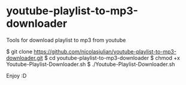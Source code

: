 # youtube-playlist-to-mp3-downloader
Tools for download playlist to mp3 from youtube

$ git clone https://github.com/nicolasjulian/youtube-playlist-to-mp3-downloader.git
$ cd youtube-playlist-to-mp3-downloader
$ chmod +x Youtube-Playlist-Downloader.sh
$ ./Youtube-Playlist-Downloader.sh

Enjoy :D
